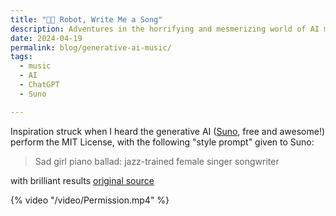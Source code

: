 ```yaml
---
title: "🤖🎵 Robot, Write Me a Song"
description: Adventures in the horrifying and mesmerizing world of AI music generation
date: 2024-04-19
permalink: blog/generative-ai-music/
tags:
  - music
  - AI
  - ChatGPT
  - Suno

---
```


Inspiration struck when I heard the generative AI ([Suno](https://suno.ai/), free and awesome!) perform the MIT License, with the following "style prompt" given to Suno:

> Sad girl piano ballad: jazz-trained female singer songwriter

with brilliant results [original source](https://twitter.com/goodside/status/1775713487529922702)

{% video "/video/Permission.mp4" %}
